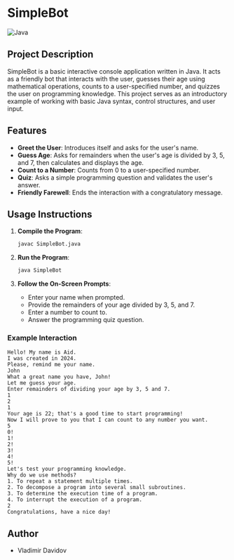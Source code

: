 # SimpleBot

![Java](https://img.shields.io/badge/Java-ED8B00?style=for-the-badge&logo=java&logoColor=white)

## Project Description

SimpleBot is a basic interactive console application written in Java. It acts as a friendly bot that interacts with the user, guesses their age using mathematical operations, counts to a user-specified number, and quizzes the user on programming knowledge. This project serves as an introductory example of working with basic Java syntax, control structures, and user input.

## Features

- **Greet the User**: Introduces itself and asks for the user's name.
- **Guess Age**: Asks for remainders when the user's age is divided by 3, 5, and 7, then calculates and displays the age.
- **Count to a Number**: Counts from 0 to a user-specified number.
- **Quiz**: Asks a simple programming question and validates the user's answer.
- **Friendly Farewell**: Ends the interaction with a congratulatory message.

## Usage Instructions

1. **Compile the Program**:
    ```bash
    javac SimpleBot.java
    ```

2. **Run the Program**:
    ```bash
    java SimpleBot
    ```

3. **Follow the On-Screen Prompts**:
    - Enter your name when prompted.
    - Provide the remainders of your age divided by 3, 5, and 7.
    - Enter a number to count to.
    - Answer the programming quiz question.

### Example Interaction

```
Hello! My name is Aid.
I was created in 2024.
Please, remind me your name.
John
What a great name you have, John!
Let me guess your age.
Enter remainders of dividing your age by 3, 5 and 7.
1
2
1
Your age is 22; that's a good time to start programming!
Now I will prove to you that I can count to any number you want.
5
0!
1!
2!
3!
4!
5!
Let's test your programming knowledge.
Why do we use methods?
1. To repeat a statement multiple times.
2. To decompose a program into several small subroutines.
3. To determine the execution time of a program.
4. To interrupt the execution of a program.
2
Congratulations, have a nice day!
```

## Author

- Vladimir Davidov
